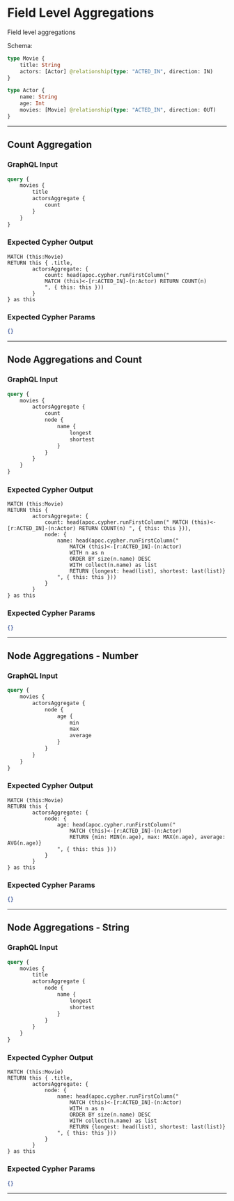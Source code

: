 # Field Level Aggregations

Field level aggregations

Schema:

```graphql
type Movie {
    title: String
    actors: [Actor] @relationship(type: "ACTED_IN", direction: IN)
}

type Actor {
    name: String
    age: Int
    movies: [Movie] @relationship(type: "ACTED_IN", direction: OUT)
}
```

---

## Count Aggregation

### GraphQL Input

```graphql
query {
    movies {
        title
        actorsAggregate {
            count
        }
    }
}
```

### Expected Cypher Output

```cypher
MATCH (this:Movie)
RETURN this { .title,
        actorsAggregate: {
            count: head(apoc.cypher.runFirstColumn("
            MATCH (this)<-[r:ACTED_IN]-(n:Actor) RETURN COUNT(n)
            ", { this: this }))
        }
} as this
```

### Expected Cypher Params

```json
{}
```

---

## Node Aggregations and Count

### GraphQL Input

```graphql
query {
    movies {
        actorsAggregate {
            count
            node {
                name {
                    longest
                    shortest
                }
            }
        }
    }
}
```

### Expected Cypher Output

```cypher
MATCH (this:Movie)
RETURN this {
        actorsAggregate: {
            count: head(apoc.cypher.runFirstColumn(" MATCH (this)<-[r:ACTED_IN]-(n:Actor) RETURN COUNT(n) ", { this: this })),
            node: {
                name: head(apoc.cypher.runFirstColumn("
                    MATCH (this)<-[r:ACTED_IN]-(n:Actor)
                    WITH n as n
                    ORDER BY size(n.name) DESC
                    WITH collect(n.name) as list
                    RETURN {longest: head(list), shortest: last(list)}
                ", { this: this }))
            }
        }
} as this
```

### Expected Cypher Params

```json
{}
```

---

## Node Aggregations - Number

### GraphQL Input

```graphql
query {
    movies {
        actorsAggregate {
            node {
                age {
                    min
                    max
                    average
                }
            }
        }
    }
}
```

### Expected Cypher Output

```cypher
MATCH (this:Movie)
RETURN this {
        actorsAggregate: {
            node: {
                age: head(apoc.cypher.runFirstColumn("
                    MATCH (this)<-[r:ACTED_IN]-(n:Actor)
                    RETURN {min: MIN(n.age), max: MAX(n.age), average: AVG(n.age)}
                ", { this: this }))
            }
        }
} as this
```

### Expected Cypher Params

```json
{}
```

---

## Node Aggregations - String

### GraphQL Input

```graphql
query {
    movies {
        title
        actorsAggregate {
            node {
                name {
                    longest
                    shortest
                }
            }
        }
    }
}
```

### Expected Cypher Output

```cypher
MATCH (this:Movie)
RETURN this { .title,
        actorsAggregate: {
            node: {
                name: head(apoc.cypher.runFirstColumn("
                    MATCH (this)<-[r:ACTED_IN]-(n:Actor)
                    WITH n as n
                    ORDER BY size(n.name) DESC
                    WITH collect(n.name) as list
                    RETURN {longest: head(list), shortest: last(list)}
                ", { this: this }))
            }
        }
} as this
```

### Expected Cypher Params

```json
{}
```

---
